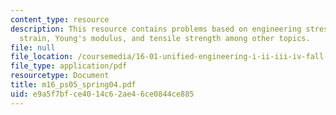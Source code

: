 ```yaml
---
content_type: resource
description: This resource contains problems based on engineering stress vs. engineering
  strain, Young's modulus, and tensile strength among other topics.
file: null
file_location: /coursemedia/16-01-unified-engineering-i-ii-iii-iv-fall-2005-spring-2006/e9a5f7bfce4014c62ae46ce0844ce885_m16_ps05_spring04.pdf
file_type: application/pdf
resourcetype: Document
title: m16_ps05_spring04.pdf
uid: e9a5f7bf-ce40-14c6-2ae4-6ce0844ce885
---
```

